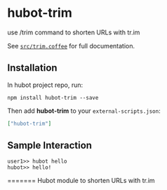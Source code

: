 # hubot-trim
use /trim command to shorten URLs with tr.im

See [`src/trim.coffee`](src/trim.coffee) for full documentation.

## Installation

In hubot project repo, run:

`npm install hubot-trim --save`

Then add **hubot-trim** to your `external-scripts.json`:

```json
["hubot-trim"]
```

## Sample Interaction

```
user1>> hubot hello
hubot>> hello!
```
=======
Hubot module to shorten URLs with tr.im